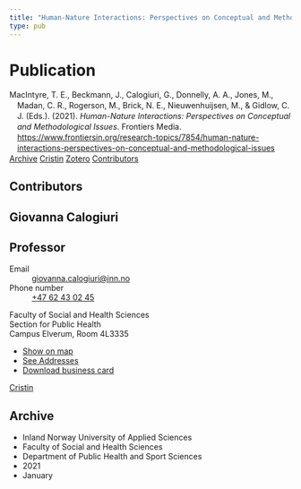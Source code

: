 ```yaml
---
title: "Human-Nature Interactions: Perspectives on Conceptual and Methodological Issues"
type: pub
---
```

<h1>Publication</h1>
<article id="csl-bib-container-3B2QGA2Q" class="csl-bib-container">
  <div class="csl-bib-body" style="line-height: 1.35; padding-left: 1em; text-indent:-1em;">
  <div class="csl-entry">MacIntyre, T. E., Beckmann, J., Calogiuri, G., Donnelly, A. A., Jones, M., Madan, C. R., Rogerson, M., Brick, N. E., Nieuwenhuijsen, M., &amp; Gidlow, C. J. (Eds.). (2021). <i>Human-Nature Interactions: Perspectives on Conceptual and Methodological Issues</i>. Frontiers Media. <a href="https://www.frontiersin.org/research-topics/7854/human-nature-interactions-perspectives-on-conceptual-and-methodological-issues">https://www.frontiersin.org/research-topics/7854/human-nature-interactions-perspectives-on-conceptual-and-methodological-issues</a></div>
</div>
  <div class="csl-bib-buttons">
    <a href="#taxonomy-article-3B2QGA2Q" class="csl-bib-button">Archive</a>
    <a href="https://app.cristin.no/results/show.jsf?id=1866086" alt="Cristin URL" class="csl-bib-button">Cristin</a>
    <a href="http://zotero.org/groups/5022929/items/3B2QGA2Q" alt="Zotero URL" class="csl-bib-button">Zotero</a>
    <a href="#contributors-article-3B2QGA2Q" class="csl-bib-button">Contributors</a>
  </div>
  <div id="csl-bib-meta-container-3B2QGA2Q"></div>
</article>
<div id="csl-bib-meta-3B2QGA2Q" class="csl-bib-meta">
  <article id="contributors-article-3B2QGA2Q" class="contributors-article">
    <h1>Contributors</h1>
    <div class="personas">
<div class="vrtx-hinn-person-card">
<div class="photo">
<i class="lar la-user-circle missing-person"></i>
</div>
<div class="info">
<hgroup><h1>Giovanna Calogiuri</h1>
<h2>Professor</h2>
</hgroup><dl>
<dt>Email</dt>
<dd>
<a href="mailto:giovanna.calogiuri@inn.no">giovanna.calogiuri@inn.no</a>
</dd>
<dt>Phone number</dt>
<dd><a href="tel:+4762430245">
+47 62 43 02 45
</a></dd>
</dl>
<p>
Faculty of Social and Health Sciences<br>
Section for Public Health<br>
Campus Elverum,
Room 4L3335
</p>
<ul class="vrtx-hinn-links">
<li><a href="https://www.google.com/maps?q=60.88177,11.53669">Show on map</a></li>
<li><a href="https://www.inn.no/english/find-an-employee/giovanna-calogiuri.html#vrtx-hinn-addresses">See Addresses</a></li>
<li><a href="https://www.inn.no/english/find-an-employee/giovanna-calogiuri.html?vrtx=vcf">Download business card</a></li>
</ul>
</div>
</div>
<a href="https://app.cristin.no/persons/show.jsf?id=358086" alt="Cristin URL" class="personas-cristin">Cristin</a>
</div>
  </article>
  <article id="taxonomy-article-3B2QGA2Q" class="taxonomy-article">
    <h1>Archive</h1>
    <ul>
      <li>Inland Norway University of Applied Sciences</li>
      <li>Faculty of Social and Health Sciences</li>
      <li>Department of Public Health and Sport Sciences</li>
      <li>2021</li>
      <li>January</li>
    </ul>
  </article>
</div>
